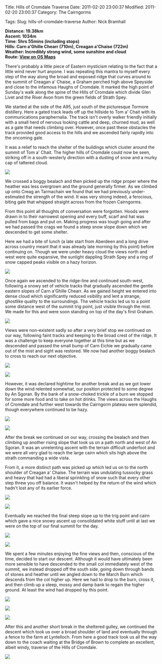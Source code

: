 Title: Hills of Cromdale Traverse
Date: 2011-02-20 23:00:37
Modified: 2011-02-20 23:00:37
Category: The Cairngorms

Tags: 
Slug: hills-of-cromdale-traverse
Author: Nick Bramhall

**Distance: 19.38km  
Ascent: 1034m  
Time: 5hrs 55mins (including stops)  
Hills: Carn a'Ghille Chearr (710m), Creagan a'Chaise (722m)  
Weather: Incredibly strong wind, some sunshine and cloud  
Route: [View on OS Maps](https://www.invertedworld.co.uk/hillwalking/hillwalk/341)**



There's probably a little piece of Eastern mysticism relating to the fact that a little wind never hurt anyone. I was repeating this mantra to myself every step of the way along the broad and exposed ridge that curves around to the summit of Creagan a' Chaise, a Graham perched high above Speyside and close to the infamous Haughs of Cromdale. It marked the high point of Sunday's walk along the spine of the Hills of Cromdale which divide Glen Livet and the River Avon from the green fields of Strath Spey.

<!--more-->

We started at the side of the A95, just south of the picturesque Tormore distillery. Here a gated track leads off up the hillside to Tom a' Chait with its communications paraphernalia. The track isn't overly walker friendly initially with a small herd of nervous looking cattle and deep, churned mud, as well as a gate that needs climbing over. However, once past these obstacles the track provided good access to the hills and we ascended fairly rapidly into the oncoming gale.



It was a relief to reach the shelter of the buildings which cluster around the summit of Tom a' Chait. The higher hills of Cromdale could now be seen, striking off in a south-westerly direction with a dusting of snow and a murky cap of tattered cloud.



[![](http://farm6.static.flickr.com/5220/5464509212_1efb5c3cda_b.jpg)](http://www.flickr.com/photos/53725815@N00/5464509212)



We crossed a boggy bealach and then picked up the ridge proper where the heather was less overgrown and the ground generally firmer. As we climbed up onto Creag an Tarmachain we found that we had previously under-estimated the strength of the wind. It was very strong indeed, a ferocious, biting gale that whipped straight across from the frozen Cairngorms. 



From this point all thoughts of conversation were forgotten. Hoods were drawn in to their narrowest opening and every buff, scarf and hat was pulled from bags and put on. Making progress was tough going and after we had passed the crags we found a steep snow slope down which we descended to get some shelter.



Here we had a bite of lunch (a late start from Aberdeen and a long drive across country meant that it was already late morning by this point) before continuing on. Though we were under heavy cloud the views north and west were quite expansive, the sunlight dappling Strath Spey and a ring of snow capped peaks visible on a hazy horizon.



[![](http://farm6.static.flickr.com/5173/5463908731_04b69c6e27_b.jpg)](http://www.flickr.com/photos/53725815@N00/5463908731)



Once again we ascended to the ridge-line and continued south-west, following a snowy set of vehicle tracks that gradually ascended the gentle eastern slopes of Carn a'Ghille Chearr. As we gained height we entered into dense cloud which significantly reduced vsibility and lent a strange, ghostlike quality to the surroundings. The vehicle tracks led us to a point some distance west of the summit trig point, just visible through the mist. We made for this and were soon standing on top of the day's first Graham.



[![](http://farm6.static.flickr.com/5259/5463910845_d9e2d12db6_b.jpg)](http://www.flickr.com/photos/53725815@N00/5463910845)



Views were non-existent sadly so after a very brief stop we continued on our way, following faint tracks and keeping to the broad crest of the ridge. It was a challenge to keep everyone together at this time but as we descended and passed the small bump of Carn Eichie we gradually came out of the mist and sight was restored. We now had another boggy bealach to cross to reach our next objective. 



[![](http://farm6.static.flickr.com/5178/5464512936_c3ea17a03c_b.jpg)](http://www.flickr.com/photos/53725815@N00/5464512936)



[![](http://farm6.static.flickr.com/5137/5463914483_096e8ca79c_b.jpg)](http://www.flickr.com/photos/53725815@N00/5463914483)



However, it was declared hightime for another break and as we got lower down the wind relented somewhat, our position protected to some degree by An Sgoran. By the bank of a snow-choked trickle of a burn we stopped for some more food and to take on hot drinks. The views across the Haughs of Cromdale and further west towards the Cairngorm plateau were splendid, though everywhere continued to be hazy.



[![](http://farm6.static.flickr.com/5293/5465678941_d9d27dd4f8_b.jpg)](http://www.flickr.com/photos/53725815@N00/5465678941)



[![](http://farm6.static.flickr.com/5058/5466275302_ffb43b67dd_b.jpg)](http://www.flickr.com/photos/53725815@N00/5466275302)



After the break we continued on our way, crossing the bealach and then climbing up another rising slope that took us on a path north and west of An Sgoran. It was an unrelenting ascent with the terrain difficult underfoot and we were all very glad to reach the large cairn which sits high above the strath commanding a wide vista.



From it, a more distinct path was picked up which led us on to the north shoulder of Creagan a' Chaise. The terrain was undulating tussocky grass and heavy that had had a liberal sprinkling of snow such that every other step threw you off balance. It wasn't helped by the return of the wind which hadn't lost any of its earlier force.



[![](http://farm6.static.flickr.com/5059/5462945414_4ebcfb7f84_b.jpg)](http://www.flickr.com/photos/53725815@N00/5462945414)



[![](http://farm6.static.flickr.com/5016/5465683883_257c00f9f3_b.jpg)](http://www.flickr.com/photos/53725815@N00/5465683883)



Eventually we reached the final steep slope up to the trig point and cairn which gave a nice snowy ascent up consolidated white stuff until at last we were on the top of our final summit for the day.



[![](http://farm6.static.flickr.com/5133/5466294244_44246e251e_b.jpg)](http://www.flickr.com/photos/53725815@N00/5466294244)



[![](http://farm6.static.flickr.com/5173/5466291556_496b166639_b.jpg)](http://www.flickr.com/photos/53725815@N00/5466291556)



We spent a few minutes enjoying the fine views and then, conscious of the time, decided to start our descent. Although it would have ultimately been more sensible to have descended to the small col immediately west of the summit, we instead dropped off the south side, going down through bands of stones and heather until we angled down to the March Burn which descends from the col higher up. Here we had to drop to the burn, cross it, and then climb up a steep, mossy and damp bank to regain the higher ground. At least the wind had dropped by this point.



[![](http://farm6.static.flickr.com/5293/5465688831_c5ce33f1f8_b.jpg)](http://www.flickr.com/photos/53725815@N00/5465688831)



[![](http://farm6.static.flickr.com/5018/5466289048_400c9fc447_b.jpg)](http://www.flickr.com/photos/53725815@N00/5466289048)



[![](http://farm6.static.flickr.com/5138/5466295976_795e723417_b.jpg)](http://www.flickr.com/photos/53725815@N00/5466295976)



After this and another short break in the sheltered gulley, we continued the descent which took us over a broad shoulder of land and eventually through a fence to the farm at Lyntelloch. From here a good track took us all the way down to the coach waiting at the Bridge of Brown to complete an excellent, albeit windy, traverse of the Hills of Cromdale.

 

[![](http://farm6.static.flickr.com/5214/5466297590_c419b82b16_b.jpg)](http://www.flickr.com/photos/53725815@N00/5466297590)
